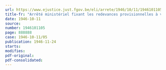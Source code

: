 ```yaml
---
url: https://www.ejustice.just.fgov.be/eli/arrete/1946/10/11/1946101105/justel
title-fr: "Arrêté ministériel fixant les redevances provisionnelles à verser au Conseil professionnel de la Fourrure et de la Peau en Poil, en liquidation, à partir du 1er juillet 1946"
date: 1946-10-11
source:
number: 1946101105
page: 888888
case: 1946-10-11/05
publication: 1946-11-24
starts:
modifies:
pdf-original:
pdf-consolidated:
---
```


